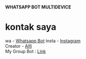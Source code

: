 #### WHATSAPP BOT MULTIDEVICE


# kontak saya
wa - [Whatsapp Bot](https://wa.me/628984116728)
insta - [Instagram](https://Instagram.com/alfisyahriaal)
<br>
Creator - [Alfi](https://wa.me/62895615063060)
<br>
My Group Bot : [Link](https://chat.whatsapp.com/J5tR0kezYqo6U7JrPhTqUR)
